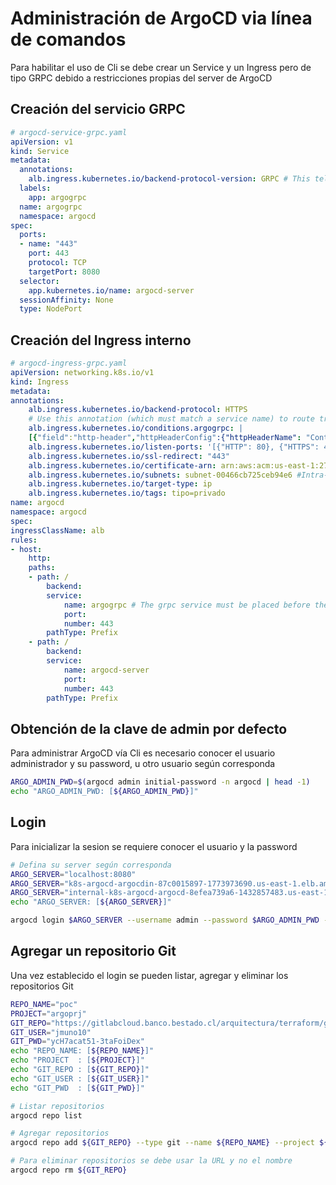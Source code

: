 # Administración de ArgoCD via línea de comandos

Para habilitar el uso de Cli se debe crear un Service y un Ingress pero de tipo GRPC debido a restricciones propias del server de ArgoCD

## Creación del servicio GRPC

```yaml
# argocd-service-grpc.yaml
apiVersion: v1
kind: Service
metadata:
  annotations:
    alb.ingress.kubernetes.io/backend-protocol-version: GRPC # This tells AWS to send traffic from the ALB using GRPC. Plain HTTP2 can be used, but the health checks wont be available because argo currently downgrade non-grpc calls to HTTP1
  labels:
    app: argogrpc
  name: argogrpc
  namespace: argocd
spec:
  ports:
  - name: "443"
    port: 443
    protocol: TCP
    targetPort: 8080
  selector:
    app.kubernetes.io/name: argocd-server
  sessionAffinity: None
  type: NodePort
````

## Creación del Ingress interno

```yaml
# argocd-ingress-grpc.yaml
apiVersion: networking.k8s.io/v1
kind: Ingress
metadata:
annotations:
    alb.ingress.kubernetes.io/backend-protocol: HTTPS
    # Use this annotation (which must match a service name) to route traffic to HTTP2 backends.
    alb.ingress.kubernetes.io/conditions.argogrpc: |
    [{"field":"http-header","httpHeaderConfig":{"httpHeaderName": "Content-Type", "values":["application/grpc"]}}]
    alb.ingress.kubernetes.io/listen-ports: '[{"HTTP": 80}, {"HTTPS": 443}]'
    alb.ingress.kubernetes.io/ssl-redirect: "443"
    alb.ingress.kubernetes.io/certificate-arn: arn:aws:acm:us-east-1:279527989600:certificate/c3bc4666-2862-49e8-8305-4ab685a7f198
    alb.ingress.kubernetes.io/subnets: subnet-00466cb725ceb94e6 #Intra-priv Coquena
    alb.ingress.kubernetes.io/target-type: ip
    alb.ingress.kubernetes.io/tags: tipo=privado
name: argocd
namespace: argocd
spec:
ingressClassName: alb
rules:
- host:
    http:
    paths:
    - path: /
        backend:
        service:
            name: argogrpc # The grpc service must be placed before the argocd-server for the listening rules to be created in the correct order
            port:
            number: 443
        pathType: Prefix
    - path: /
        backend:
        service:
            name: argocd-server
            port:
            number: 443
        pathType: Prefix

```

## Obtención de la clave de admin por defecto

Para administrar ArgoCD vía Cli es necesario conocer el usuario administrador y su password, u otro usuario según corresponda

```bash
ARGO_ADMIN_PWD=$(argocd admin initial-password -n argocd | head -1)
echo "ARGO_ADMIN_PWD: [${ARGO_ADMIN_PWD}]"
```

## Login

Para inicializar la sesion se requiere conocer el usuario y la password

```bash
# Defina su server según corresponda
ARGO_SERVER="localhost:8080"
ARGO_SERVER="k8s-argocd-argocdin-87c0015897-1773973690.us-east-1.elb.amazonaws.com"
ARGO_SERVER="internal-k8s-argocd-argocd-8efea739a6-1432857483.us-east-1.elb.amazonaws.com"
echo "ARGO_SERVER: [${ARGO_SERVER}]"

argocd login $ARGO_SERVER --username admin --password $ARGO_ADMIN_PWD --insecure
```

## Agregar un repositorio Git

Una vez establecido el login se pueden listar, agregar y eliminar los repositorios Git

```bash
REPO_NAME="poc"
PROJECT="argoprj"
GIT_REPO="https://gitlabcloud.banco.bestado.cl/arquitectura/terraform/gitops/poc.git"
GIT_USER="jmuno10" 
GIT_PWD="ycH7acat51-3taFoiDex"
echo "REPO_NAME: [${REPO_NAME}]"
echo "PROJECT  : [${PROJECT}]"
echo "GIT_REPO : [${GIT_REPO}]"
echo "GIT_USER : [${GIT_USER}]"
echo "GIT_PWD  : [${GIT_PWD}]"

# Listar repositorios
argocd repo list

# Agregar repositorios
argocd repo add ${GIT_REPO} --type git --name ${REPO_NAME} --project ${PROJECT} --username ${GIT_USER} --password ${GIT_PWD} --insecure-ignore-host-key

# Para eliminar repositorios se debe usar la URL y no el nombre
argocd repo rm ${GIT_REPO}
```
